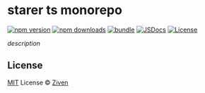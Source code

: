 # starer ts monorepo

[![npm version][npm-version-src]][npm-version-href]
[![npm downloads][npm-downloads-src]][npm-downloads-href]
[![bundle][bundle-src]][bundle-href]
[![JSDocs][jsdocs-src]][jsdocs-href]
[![License][license-src]][license-href]

_description_

## License

[MIT](./LICENSE) License © [Ziven](https://github.com/zeevenn)

<!-- Badges -->

[npm-version-src]: https://img.shields.io/npm/v/pkg-example?style=flat&colorA=080f12&colorB=1fa669
[npm-version-href]: https://npmjs.com/package/pkg-example
[npm-downloads-src]: https://img.shields.io/npm/dm/pkg-example?style=flat&colorA=080f12&colorB=1fa669
[npm-downloads-href]: https://npmjs.com/package/pkg-example
[bundle-src]: https://img.shields.io/bundlephobia/minzip/pkg-example?style=flat&colorA=080f12&colorB=1fa669&label=minzip
[bundle-href]: https://bundlephobia.com/result?p=pkg-example
[license-src]: https://img.shields.io/github/license/zeevenn/starter-ts-monorepo
[license-href]: https://github.com/zeevenn/starter-ts-monorepo/blob/main/packages/pkg-example/LICENSE
[jsdocs-src]: https://img.shields.io/badge/jsdocs-reference-080f12?style=flat&colorA=080f12&colorB=1fa669
[jsdocs-href]: https://www.jsdocs.io/package/pkg-example
